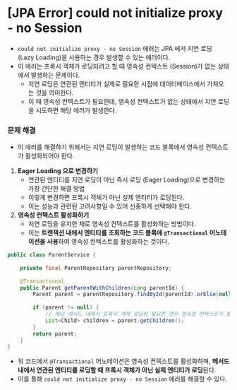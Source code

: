 # [JPA Error] could not initialize proxy - no Session
* `could not initialize proxy - no Session` 에러는 JPA 에서 지연 로딩 (Lazy Loading)을 사용하는 경우 발생할 수 있는 에러이다.
* 이 에러는 프록시 객체가 로딩되려고 할 때 영속성 컨텍스트 (Session)가 없는 상태에서 발생하는 문제이다.
  * 지연 로딩은 연관된 엔티티가 실제로 필요한 시점에 데이터베이스에서 가져오는 것을 의미한다.
  * 이 때 영속성 컨텍스트가 필요한데, 영속성 컨텍스트가 없는 상태에서 지연 로딩을 시도하면 해당 에러가 발생한다.

### 문제 해결
* 이 에러를 해결하기 위해서는 지연 로딩이 발생하는 코드 블록에서 영속성 컨텍스트가 활성화되어야 한다.
1. **Eager Loading 으로 변경하기**
    * 연관된 엔티티를 지연 로딩이 아닌 즉시 로딩 (Eager Loading)으로 변경하는 가장 간단한 해결 방법
    * 이렇게 변경하면 프록시 객체가 아닌 실제 엔티티가 로딩된다.
    * 이는 성능과 관련된 고려사항일 수 있어 신중하게 선택해야 한다.
2. **영속성 컨텍스트 활성화하기**
    * 지연 로딩을 유지한 채로 영속성 컨텍스트를 활성화하는 방법이다.
    * 이는 **트랜잭션 내에서 엔티티를 조회하는 코드 블록에 `@Transactional` 어노테이션을 사용**하여 영속성 컨텍스트를 활성화하는 것이다.
```java
public class ParentService {
	
	private final ParentRepository parentRepository;
	
	@Transactional
    public Parent getParentWithChildren(Long parentId) {
		Parent parent = parentRepository.findById(parentId).orElse(null);
		
		if (parent != null) {
			// 해당 메서드 내에서 프록시 객체 로딩이 필요한 경우 영속성 컨텍스트가 활성화됨
            List<Child> children = parent.getChildren();
		}
		return parent;
    }
}
```
* 위 코드에서 `@Transactional` 어노테이션은 영속성 컨텍스트를 활성화하며, **메서드 내에서 연관된 엔티티를 로딩할 때 프록시 객체가 아닌 실제 엔티티가 로딩**된다.
* 이를 통해 `could not initialize proxy - no Session` 에러를 해결할 수 있다.
